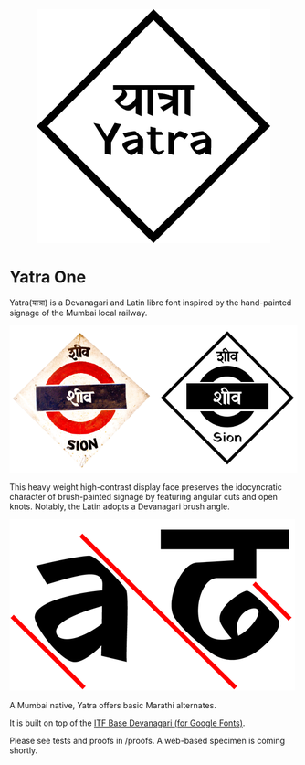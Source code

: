 <p align="center">
	<img src="/specimen/in-progress/yatra.png">
</p>

# Yatra One

Yatra(यात्रा) is a Devanagari and Latin libre font inspired by the hand-painted signage of the Mumbai local railway. 

![Mumbai Rail](/specimen/in-progress/sion.png)

This heavy weight high-contrast display face preserves the idocyncratic character of brush-painted signage by featuring angular cuts and open knots. Notably, the Latin adopts a Devanagari brush angle.

![Yatra brush angle](/specimen/in-progress/angle.png)

A Mumbai native, Yatra offers basic Marathi alternates.

It is built on top of the [ITF Base Devanagari (for Google Fonts)](https://github.com/itfoundry/base-devanagari-gf). 

Please see tests and proofs in /proofs. A web-based specimen is coming shortly.


